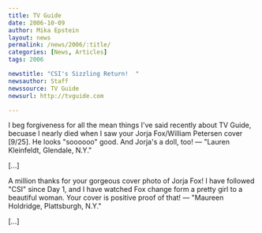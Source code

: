 ```yaml
---
title: TV Guide
date: 2006-10-09
author: Mika Epstein
layout: news
permalink: /news/2006/:title/
categories: [News, Articles]
tags: 2006

newstitle: "CSI's Sizzling Return!  "
newsauthor: Staff  
newssource: TV Guide  
newsurl: http://tvguide.com  

---
```


I beg forgiveness for all the mean things I've said recently about TV Guide, becuase I nearly died when I saw your Jorja Fox/William Petersen cover [9/25]. He looks "soooooo" good. And Jorja's a doll, too! &#8212; "Lauren Kleinfeldt, Glendale, N.Y."

[...]

A million thanks for your gorgeous cover photo of Jorja Fox! I have followed "CSI" since Day 1, and I have watched Fox change form a pretty girl to a beautiful woman. Your cover is positive proof of that! &#8212; "Maureen Holdridge, Plattsburgh, N.Y."

[...]

